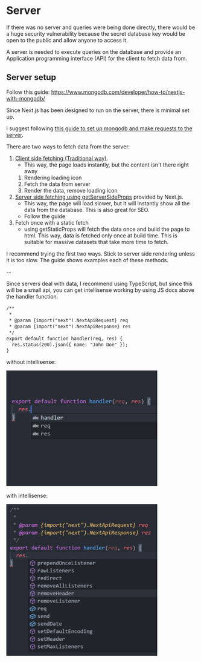 # Server

If there was no server and queries were being done directly, there would be a huge security vulnerability because the secret database key would be open to the public and allow anyone to access it.

A server is needed to execute queries on the database and provide an Application programming interface (API) for the client to fetch data from.


## Server setup

Follow this guide: https://www.mongodb.com/developer/how-to/nextjs-with-mongodb/

Since Next.js has been designed to run on the server, there is minimal set up.

I suggest following [this guide to set up mongodb and make requests to the server](https://www.mongodb.com/developer/how-to/nextjs-with-mongodb/).

There are two ways to fetch data from the server:
1. [Client side fetching (Traditional way)](https://www.mongodb.com/developer/how-to/nextjs-with-mongodb/#example-1--next-js-api-endpoint-with-mongodb).
    - This way, the page loads instantly, but the content isn't there right away
    1. Rendering loading icon
    2. Fetch the data from server
    3. Render the data, remove loading icon
2. [Server side fetching using getServerSideProps](https://www.mongodb.com/developer/how-to/nextjs-with-mongodb/#example-2--next-js-pages-with-mongodb) provided by Next.js.
    - This way, the page will load slower, but it will instantly show all the data from the database. This is also great for SEO.
    - Follow the guide
3. Fetch once with a static fetch
    - using getStaticProps will fetch the data once and build the page to html. This way, data is fetched only once at build time. This is suitable for massive datasets that take more time to fetch.

I recommend trying the first two ways. Stick to server side rendering unless it is too slow. The guide shows examples each of these methods.


-- 


Since servers deal with data, I recommend using TypeScript, but since this will be a small api, you can get intellisense working by using JS docs above the handler function.
```
/**
 *
 * @param {import("next").NextApiRequest} req
 * @param {import("next").NextApiResponse} res
 */
export default function handler(req, res) {
  res.status(200).json({ name: "John Doe" });
}
```

without intellisense:

<img src="no-intellisense.png" width="400">

with intellisense:

<img src="with-intellisense.png" width="400">